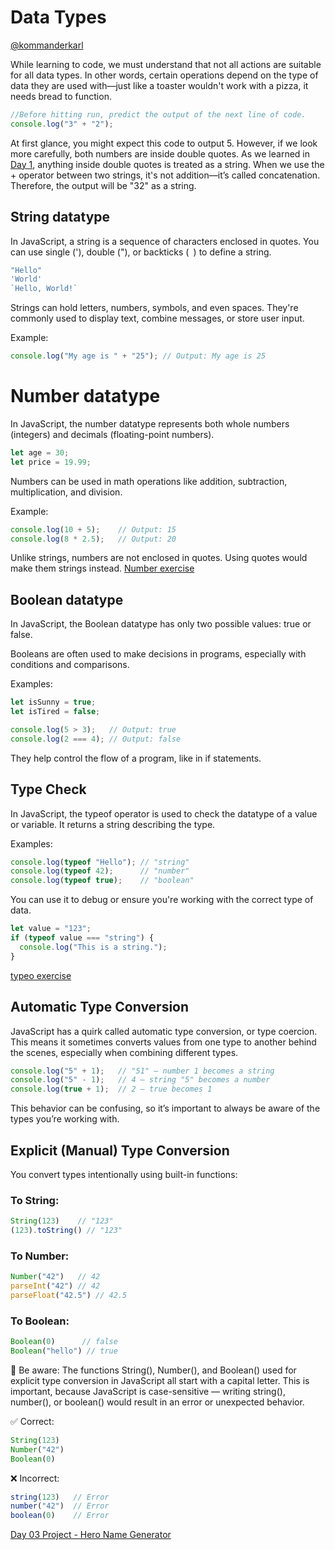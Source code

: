 # Data Types

[@kommanderkarl](https://youtu.be/UHi-xECyGTU)  

While learning to code, we must understand that not all actions are suitable for all data types. In other words, certain operations depend on the type of data they are used with—just like a toaster wouldn't work with a pizza, it needs bread to function.

```javascript
//Before hitting run, predict the output of the next line of code.
console.log("3" + "2");
```

At first glance, you might expect this code to output 5. However, if we look more carefully, both numbers are inside double quotes. As we learned in [Day 1](../Day-01-Console-Log/readme.md), anything inside double quotes is treated as a string. When we use the + operator between two strings, it's not addition—it’s called concatenation. Therefore, the output will be "32" as a string.

## String datatype

In JavaScript, a string is a sequence of characters enclosed in quotes. You can use single ('), double ("), or backticks (` `) to define a string.

```javascript
"Hello"
'World'
`Hello, World!`
```

Strings can hold letters, numbers, symbols, and even spaces. They're commonly used to display text, combine messages, or store user input.

Example:

```javascript
console.log("My age is " + "25"); // Output: My age is 25
```


# Number datatype

In JavaScript, the number datatype represents both whole numbers (integers) and decimals (floating-point numbers).

```javascript
let age = 30;
let price = 19.99;
```
Numbers can be used in math operations like addition, subtraction, multiplication, and division.


Example:
```javascript
console.log(10 + 5);    // Output: 15
console.log(8 * 2.5);   // Output: 20
```
Unlike strings, numbers are not enclosed in quotes. Using quotes would make them strings instead.
[Number exercise](Day-03-exercise-01.js)


## Boolean datatype

In JavaScript, the Boolean datatype has only two possible values:
true or false.

Booleans are often used to make decisions in programs, especially with conditions and comparisons.

Examples:

```javascript
let isSunny = true;
let isTired = false;

console.log(5 > 3);   // Output: true
console.log(2 === 4); // Output: false
```
They help control the flow of a program, like in if statements.

## Type Check
In JavaScript, the typeof operator is used to check the datatype of a value or variable. It returns a string describing the type.

Examples:
```javascript
console.log(typeof "Hello"); // "string"
console.log(typeof 42);      // "number"
console.log(typeof true);    // "boolean"
```
You can use it to debug or ensure you're working with the correct type of data.

```javascript
let value = "123";
if (typeof value === "string") {
  console.log("This is a string.");
}
```

[typeo exercise](Day-03-exercise-02.js)

## Automatic Type Conversion

JavaScript has a quirk called automatic type conversion, or type coercion. This means it sometimes converts values from one type to another behind the scenes, especially when combining different types.

```javascript
console.log("5" + 1);   // "51" — number 1 becomes a string
console.log("5" - 1);   // 4 — string "5" becomes a number
console.log(true + 1);  // 2 — true becomes 1
```
This behavior can be confusing, so it’s important to always be aware of the types you’re working with.

## Explicit (Manual) Type Conversion
You convert types intentionally using built-in functions:

### To String:
```javascript
String(123)    // "123"
(123).toString() // "123"
```
### To Number:

```javascript
Number("42")   // 42
parseInt("42") // 42
parseFloat("42.5") // 42.5
```
### To Boolean:
```javascript
Boolean(0)      // false
Boolean("hello") // true
```

📝 Be aware:
The functions String(), Number(), and Boolean() used for explicit type conversion in JavaScript all start with a capital letter. This is important, because JavaScript is case-sensitive — writing string(), number(), or boolean() would result in an error or unexpected behavior.

✅ Correct:

```javascript
String(123)
Number("42")
Boolean(0)
```
❌ Incorrect:

```javascript
string(123)   // Error
number("42")  // Error
boolean(0)    // Error
```

[Day 03 Project - Hero Name Generator](Day-03-project-Hero-Name-Generator.html)

